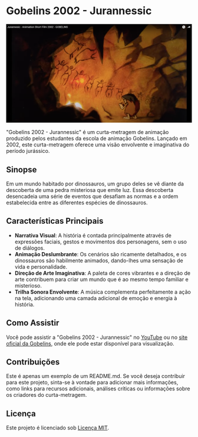 # Gobelins 2002 - Jurannessic

![Jurannessic](pict1.png)

"Gobelins 2002 - Jurannessic" é um curta-metragem de animação produzido pelos estudantes da escola de animação Gobelins. Lançado em 2002, este curta-metragem oferece uma visão envolvente e imaginativa do período jurássico.

## Sinopse

Em um mundo habitado por dinossauros, um grupo deles se vê diante da descoberta de uma pedra misteriosa que emite luz. Essa descoberta desencadeia uma série de eventos que desafiam as normas e a ordem estabelecida entre as diferentes espécies de dinossauros.

## Características Principais

- **Narrativa Visual**: A história é contada principalmente através de expressões faciais, gestos e movimentos dos personagens, sem o uso de diálogos.
- **Animação Deslumbrante**: Os cenários são ricamente detalhados, e os dinossauros são habilmente animados, dando-lhes uma sensação de vida e personalidade.
- **Direção de Arte Imaginativa**: A paleta de cores vibrantes e a direção de arte contribuem para criar um mundo que é ao mesmo tempo familiar e misterioso.
- **Trilha Sonora Envolvente**: A música complementa perfeitamente a ação na tela, adicionando uma camada adicional de emoção e energia à história.

## Como Assistir

Você pode assistir a "Gobelins 2002 - Jurannessic" no [YouTube](https://youtu.be/l-WAPWIO7p4) ou no [site oficial da Gobelins](https://youtu.be/l-WAPWIO7p4), onde ele pode estar disponível para visualização.

## Contribuições

Este é apenas um exemplo de um README.md. Se você deseja contribuir para este projeto, sinta-se à vontade para adicionar mais informações, como links para recursos adicionais, análises críticas ou informações sobre os criadores do curta-metragem.

## Licença

Este projeto é licenciado sob [Licença MIT](LICENSE).


